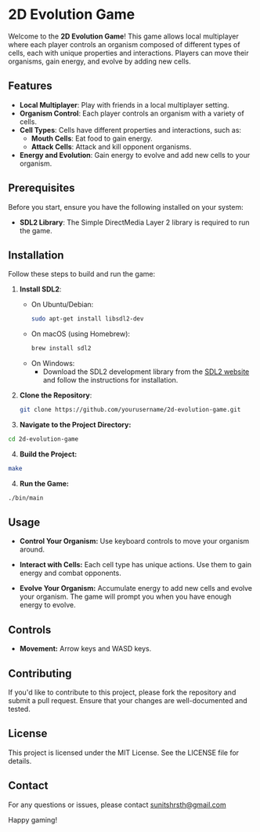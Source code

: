 # 2D Evolution Game

Welcome to the **2D Evolution Game**! This game allows local multiplayer where each player controls an organism composed of different types of cells, each with unique properties and interactions. Players can move their organisms, gain energy, and evolve by adding new cells.

## Features

- **Local Multiplayer**: Play with friends in a local multiplayer setting.
- **Organism Control**: Each player controls an organism with a variety of cells.
- **Cell Types**: Cells have different properties and interactions, such as:
  - **Mouth Cells**: Eat food to gain energy.
  - **Attack Cells**: Attack and kill opponent organisms.
- **Energy and Evolution**: Gain energy to evolve and add new cells to your organism.

## Prerequisites

Before you start, ensure you have the following installed on your system:

- **SDL2 Library**: The Simple DirectMedia Layer 2 library is required to run the game.

## Installation

Follow these steps to build and run the game:

1. **Install SDL2**:

   - On Ubuntu/Debian:
     ```bash
     sudo apt-get install libsdl2-dev
     ```
   - On macOS (using Homebrew):
     ```bash
     brew install sdl2
     ```
   - On Windows:
     - Download the SDL2 development library from the [SDL2 website](https://www.libsdl.org/download-2.0.php) and follow the instructions for installation.

2. **Clone the Repository**:
   ```bash
   git clone https://github.com/yourusername/2d-evolution-game.git
   ```
3. **Navigate to the Project Directory:**

```bash
cd 2d-evolution-game
```
4. **Build the Project:**

```bash
make
```
4. **Run the Game:**

```bash
./bin/main
```
## Usage
- **Control Your Organism:** Use keyboard controls to move your organism around.

- **Interact with Cells:** Each cell type has unique actions. Use them to gain energy and combat opponents.

- **Evolve Your Organism:** Accumulate energy to add new cells and evolve your organism. The game will prompt you when you have enough energy to evolve.

## Controls
- **Movement:** Arrow keys and WASD keys.

## Contributing
If you'd like to contribute to this project, please fork the repository and submit a pull request. Ensure that your changes are well-documented and tested.

## License
This project is licensed under the MIT License. See the LICENSE file for details.

## Contact
For any questions or issues, please contact sunitshrsth@gmail.com

Happy gaming!
